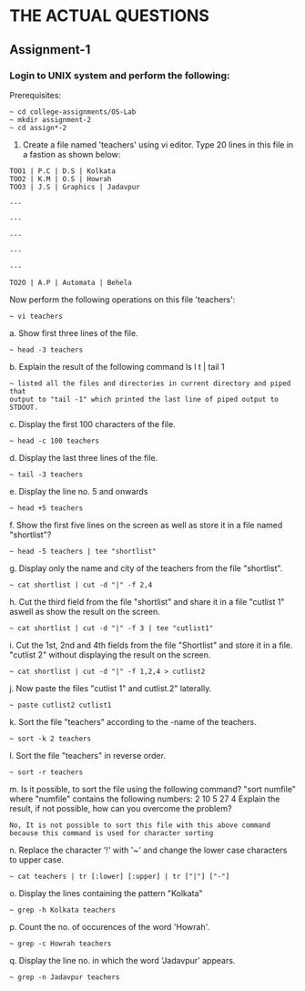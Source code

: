 # THE ACTUAL QUESTIONS

## Assignment-1

### Login to UNIX system and perform the following:

Prerequisites:

```
~ cd college-assignments/OS-Lab
~ mkdir assignment-2
~ cd assign*-2
```

1. Create a file named 'teachers' using vi editor. Type 20 lines in this file in a fastion as shown below:

```
TOO1 | P.C | D.S | Kolkata
TOO2 | K.M | O.S | Howrah
TOO3 | J.S | Graphics | Jadavpur

---

---

---

---

---

TO2O | A.P | Automata | Behela
```

Now perform the following operations on this file 'teachers':

```
~ vi teachers
```

a. Show first three lines of the file.

```
~ head -3 teachers
```

b. Explain the result of the following command ls l t | tail 1

```
~ listed all the files and directories in current directory and piped that
output to "tail -1" which printed the last line of piped output to STDOUT.
```

c. Display the first 100 characters of the file.

```
~ head -c 100 teachers
```

d. Display the last three lines of the file.

```
~ tail -3 teachers
```

e. Display the line no. 5 and onwards

```
~ head +5 teachers
```

f. Show the first five lines on the screen as well as store it in a file named "shortlist"?

```
~ head -5 teachers | tee "shortlist"
```

g. Display only the name and city of the teachers from the file "shortlist".

```
~ cat shortlist | cut -d "|" -f 2,4
```

h. Cut the third field from the file "shortlist" and share it in a file "cutlist 1" aswell as show the result on the screen.

```
~ cat shortlist | cut -d "|" -f 3 | tee "cutlist1"
```

i. Cut the 1st, 2nd and 4th fields from the file "Shortlist" and store it in a file. "cutlist 2" without displaying the result on the screen.

```
~ cat shortlist | cut -d "|" -f 1,2,4 > cutlist2
```

j. Now paste the files "cutlist 1" and cutlist.2" laterally.

```
~ paste cutlist2 cutlist1
```

k. Sort the file "teachers" according to the -name of the teachers.

```
~ sort -k 2 teachers
```

l. Sort the file "teachers" in reverse order.

```
~ sort -r teachers
```

m. Is it possible, to sort the file using the following command?
"sort numfile"
where "numfile" contains the following numbers:
2
10
5
27
4
Explain the result, if not possible, how can you overcome the problem?

```
No, It is not possible to sort this file with this above command because this command is used for character sorting
```

n. Replace the character '!' with '~' and change the lower case characters to upper case.

```
~ cat teachers | tr [:lower] [:upper] | tr ["|"] ["-"]
```

o. Display the lines containing the pattern "Kolkata"

```
~ grep -h Kolkata teachers
```

p. Count the no. of occurences of the word 'Howrah'.

```
~ grep -c Howrah teachers
```

q. Display the line no. in which the word 'Jadavpur' appears.

```
~ grep -n Jadavpur teachers
```
